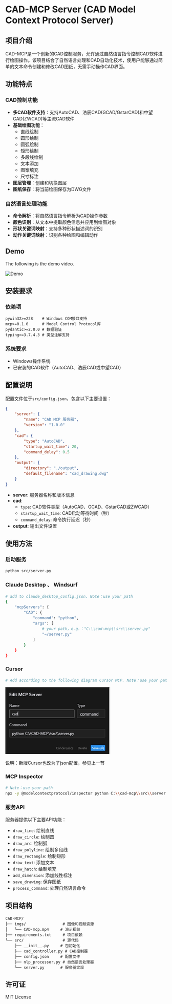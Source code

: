 # CAD-MCP Server (CAD Model Context Protocol Server)

## 项目介绍

CAD-MCP是一个创新的CAD控制服务，允许通过自然语言指令控制CAD软件进行绘图操作。该项目结合了自然语言处理和CAD自动化技术，使用户能够通过简单的文本命令创建和修改CAD图纸，无需手动操作CAD界面。

## 功能特点

### CAD控制功能

- **多CAD软件支持**：支持AutoCAD、浩辰CAD(GCAD/GstarCAD)和中望CAD(ZWCAD)等主流CAD软件
- **基础绘图功能**：
  - 直线绘制
  - 圆形绘制
  - 圆弧绘制
  - 矩形绘制
  - 多段线绘制
  - 文本添加
  - 图案填充
  - 尺寸标注
- **图层管理**：创建和切换图层
- **图纸保存**：将当前绘图保存为DWG文件

### 自然语言处理功能

- **命令解析**：将自然语言指令解析为CAD操作参数
- **颜色识别**：从文本中提取颜色信息并应用到绘图对象
- **形状关键词映射**：支持多种形状描述词的识别
- **动作关键词映射**：识别各种绘图和编辑动作

## Demo

The following is the demo video.

![Demo](imgs/demo.gif)

## 安装要求

### 依赖项

```
pywin32>=228    # Windows COM接口支持
mcp>=0.1.0      # Model Control Protocol库
pydantic>=2.0.0 # 数据验证
typing>=3.7.4.3 # 类型注解支持
```

### 系统要求

- Windows操作系统
- 已安装的CAD软件（AutoCAD、浩辰CAD或中望CAD）

## 配置说明

配置文件位于`src/config.json`，包含以下主要设置：

```json
{
    "server": {
        "name": "CAD MCP 服务器",
        "version": "1.0.0"
    },
    "cad": {
        "type": "AutoCAD",  
        "startup_wait_time": 20,
        "command_delay": 0.5
    },
    "output": {
        "directory": "./output",
        "default_filename": "cad_drawing.dwg"
    }
}
```

- **server**: 服务器名称和版本信息
- **cad**: 
  - `type`: CAD软件类型（AutoCAD、GCAD、GstarCAD或ZWCAD）
  - `startup_wait_time`: CAD启动等待时间（秒）
  - `command_delay`: 命令执行延迟（秒）
- **output**: 输出文件设置

## 使用方法

### 启动服务

```
python src/server.py
```

### Claude Desktop 、 Windsurf

```bash
# add to claude_desktop_config.json. Note：use your path  
{
    "mcpServers": {
        "CAD": {
            "command": "python",
            "args": [
                # your path，e.g.："C:\\cad-mcp\\src\\server.py"
                "~/server.py"
            ]
        }
    }
}
```

### Cursor

```bash
# Add according to the following diagram Cursor MCP. Note：use your path  
```
![Cursor config](imgs/cursor_config.png)

说明：新版Cursor也改为了json配置，参见上一节

### MCP Inspector

```bash
# Note：use your path  
npx -y @modelcontextprotocol/inspector python C:\\cad-mcp\\src\\server.py
```

### 服务API

服务器提供以下主要API功能：

- `draw_line`: 绘制直线
- `draw_circle`: 绘制圆
- `draw_arc`: 绘制弧
- `draw_polyline`: 绘制多段线
- `draw_rectangle`: 绘制矩形
- `draw_text`: 添加文本
- `draw_hatch`: 绘制填充
- `add_dimension`: 添加线性标注
- `save_drawing`: 保存图纸
- `process_command`: 处理自然语言命令

## 项目结构

```
CAD-MCP/
├── imgs/                # 图像和视频资源
│   └── CAD-mcp.mp4     # 演示视频
├── requirements.txt     # 项目依赖
└── src/                 # 源代码
    ├── __init__.py     # 包初始化
    ├── cad_controller.py # CAD控制器
    ├── config.json     # 配置文件
    ├── nlp_processor.py # 自然语言处理器
    └── server.py       # 服务器实现
```

## 许可证

MIT License
